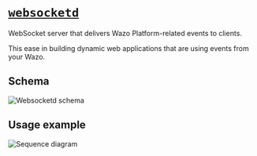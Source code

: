 # [`websocketd`](https://github.com/wazo-pbx/wazo-websocketd)

WebSocket server that delivers Wazo Platform-related events to clients.

This ease in building dynamic web applications that are using events from your Wazo.

## Schema

![Websocketd schema](diagram.svg)

## Usage example

![Sequence diagram](sequence-diagram.svg)
